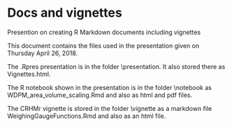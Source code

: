 # Docs and vignettes
Presention on creating R Markdown documents including vignettes


This document contains the files used in the presentation given on Thursday April 26, 2018.

The .Rpres presentation is in the folder \presentation.
It also stored there as Vignettes.html.

The R notebook shown in the presentation is in the folder \notebook as WDPM_area_volume_scaling.Rmd and also as html and pdf files.

The CRHMr vignette is stored in the folder \vignette as a markdown file WeighingGaugeFunctions.Rmd and also as an html file.